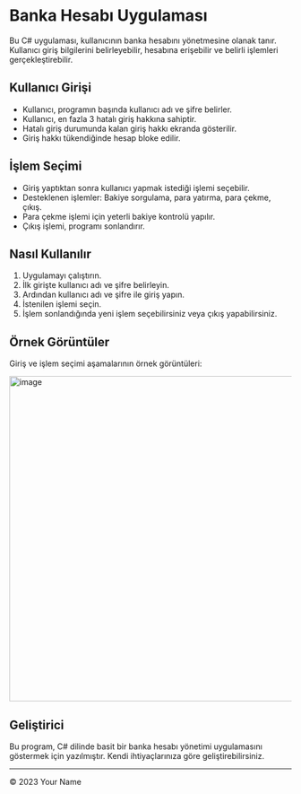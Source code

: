 # Banka Hesabı Uygulaması

Bu C# uygulaması, kullanıcının banka hesabını yönetmesine olanak tanır. Kullanıcı giriş bilgilerini belirleyebilir, hesabına erişebilir ve belirli işlemleri gerçekleştirebilir.

## Kullanıcı Girişi

- Kullanıcı, programın başında kullanıcı adı ve şifre belirler.
- Kullanıcı, en fazla 3 hatalı giriş hakkına sahiptir.
- Hatalı giriş durumunda kalan giriş hakkı ekranda gösterilir.
- Giriş hakkı tükendiğinde hesap bloke edilir.

## İşlem Seçimi

- Giriş yaptıktan sonra kullanıcı yapmak istediği işlemi seçebilir.
- Desteklenen işlemler: Bakiye sorgulama, para yatırma, para çekme, çıkış.
- Para çekme işlemi için yeterli bakiye kontrolü yapılır.
- Çıkış işlemi, programı sonlandırır.

## Nasıl Kullanılır

1. Uygulamayı çalıştırın.
2. İlk girişte kullanıcı adı ve şifre belirleyin.
3. Ardından kullanıcı adı ve şifre ile giriş yapın.
4. İstenilen işlemi seçin.
5. İşlem sonlandığında yeni işlem seçebilirsiniz veya çıkış yapabilirsiniz.

## Örnek Görüntüler

Giriş ve işlem seçimi aşamalarının örnek görüntüleri:

<img width="580" alt="image" src="https://github.com/esmanur-karatas/BankaHesabiKapsulleme/assets/83882274/1e34f465-1596-423f-8f63-0fdacae14316">


## Geliştirici

Bu program, C# dilinde basit bir banka hesabı yönetimi uygulamasını göstermek için yazılmıştır. Kendi ihtiyaçlarınıza göre geliştirebilirsiniz.

---

© 2023 Your Name
